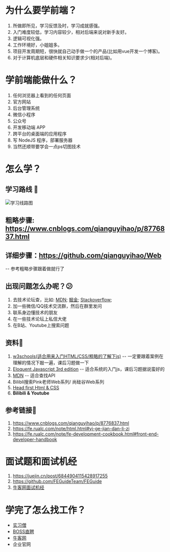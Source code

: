 # 为什么要学前端？
1. 所做即所见，学习反馈及时，学习成就感强。
2. 入门难度较低，学习内容较少，相对后端来说对新手友好。
3. 逻辑可视化强。  
4. 工作环境好，小姐姐多。
5. 项目开发周期短，很快就自己动手做一个的产品(比如用vue开发一个博客)。
6. 对于计算机底层和硬件相关知识要求少(相对后端)。

# 学前端能做什么？
1. 任何浏览器上看到的任何页面
2. 官方网站
3. 后台管理系统
4. 微信小程序
5. 公众号
6. 开发移动端 APP
7. 跨平台的桌面端的应用程序
8. 写 NodeJS 程序，部署服务器
9. 当然还顺带要学会一点ps切图技术

# 怎么学？
## 学习路线 🛴
![学习线路图](https://fe.rualc.com/assets/img/frontend-map-fs8.53e264e1.png)

## 粗略步骤: https://www.cnblogs.com/qianguyihao/p/8776837.html
## 详细步骤：https://github.com/qianguyihao/Web
 -- 参考粗略步骤跟着做就行了
## 出现问题怎么办呢？😕
1. 去技术论坛查，比如: [MDN](https://developer.mozilla.org/en-US/); [掘金](http://www.ijiandao.com/nav/dev/com/www.juejin.im); [Stackoverflow](https://stackoverflow.com/);
2. 加一些微信/QQ技术交流群，然后在群里发问
3. 联系身边懂技术的朋友
4. 在一些技术论坛上私信大佬
5. 在B站、Youtube上搜索问题

## 资料📕
1. [w3schools(适合用来入门HTML/CSS/粗略的了解下js)](https://www.w3schools.com/) -- 一定要跟着案例在理解的情况下敲一遍，课后习题做一下
2. [Eloquent Javascript 3rd edition](https://eloquentjavascript.net/) -- 适合系统的入门js，课后习题据说蛮好的
3. [MDN](https://developer.mozilla.org/zh-CN/docs/Web) -- 适合查找API
4. Bilibli搜索Pink老师Web系列/ 尚硅谷Web系列 
5. [Head first Html & CSS](https://www.amazon.com/Head-First-HTML-CSS-Standards-Based/dp/0596159900)
6. <strong>Bilibili & Youtube</strong> 


## 参考链接🔗
1. https://www.cnblogs.com/qianguyihao/p/8776837.html
2. https://fe.rualc.com/note/html.html#yi-ge-jian-dan-li-zi
3. https://fe.rualc.com/note/fe-development-cookbook.html#front-end-developer-handbook


# 面试题和面试机经
1. https://juejin.cn/post/6844904115428917255
2. https://github.com/FEGuideTeam/FEGuide
3. [牛客网面试机经](https://www.nowcoder.com/)

# 学完了怎么找工作？
- [实习僧](https://www.shixiseng.com/)
- [BOSS直聘](https://www.zhipin.com/)
- [牛客网](https://www.nowcoder.com/)
- 企业官网

